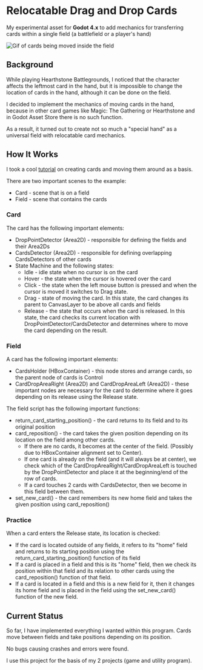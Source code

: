 # Relocatable Drag and Drop Cards

My experimental asset for **Godot 4.x** to add mechanics for transferring cards within a single field (a battlefield or a player's hand)

![Gif of cards being moved inside the field](https://raw.githubusercontent.com/SesinIvan/relocatable-drag-and-drop-cards/main/dnd_replace_in_field.gif)

## Background
While playing Hearthstone Battlegrounds, I noticed that the character affects the leftmost card in the hand, but it is impossible to change the location of cards in the hand, although it can be done on the field.

I decided to implement the mechanics of moving cards in the hand, because in other card games like Magic: The Gathering or Hearthstone and in Godot Asset Store there is no such function. 

As a result, it turned out to create not so much a "special hand" as a universal field with relocatable card mechanics.

## How It Works
I took a cool [tutorial](https://youtu.be/Pa0P1lUoC-M?si=Uy0jS18My5LJzYid) on creating cards and moving them around as a basis.

There are two important scenes to the example: 
- Card - scene that is on a field
- Field - scene that contains the cards

### Card
The card has the following important elements:

- DropPointDetector (Area2D) - responsible for defining the fields and their Area2Ds
- CardsDetector (Area2D) - responsible for defining overlapping CardsDetectors of other cards
- State Machine and the following states:
    - Idle - idle state when no cursor is on the card
    - Hover - the state when the cursor is hovered over the card
    - Click - the state when the left mouse button is pressed and when the cursor is moved it switches to Drag state.
    - Drag - state of moving the card. In this state, the card changes its parent to CanvasLayer to be above all cards and fields
    - Release - the state that occurs when the card is released. In this state, the card checks its current location with DropPointDetector/CardsDetector and determines where to move the card depending on the result.

### Field
A card has the following important elements:
- CardsHolder (HBoxContainer) - this node stores and arrange cards, so the parent node of cards is Control
- CardDropAreaRight (Area2D) and CardDropAreaLeft (Area2D) - these important nodes are necessary for the card to determine where it goes depending on its release using the Release state.

The field script has the following important functions:
- return_card_starting_position() - the card returns to its field and to its original position
- card_reposition() - the card takes the given position depending on its location on the field among other cards.
    - If there are no cards, it becomes at the center of the field. (Possibly due to HBoxContainer alignment set to Center).
    - If one card is already on the field (and it will always be at center), we check which of the CardDropAreaRight/CardDropAreaLeft is touched by the DropPointDetector and place it at the beginning/end of the row of cards.
    - If a card touches 2 cards with CardsDetector, then we become in this field between them.
- set_new_card() - the card remembers its new home field and takes the given position using card_reposition()

### Practice
When a card enters the Release state, its location is checked:

- If the card is located outside of any fields, it refers to its "home" field and returns to its starting position using the return_card_starting_position() function of its field
- If a card is placed in a field and this is its "home" field, then we check its position within that field and its relation to other cards using the card_reposition() function of that field.
- If a card is located in a field and this is a new field for it, then it changes its home field and is placed in the field using the set_new_card() function of the new field.

## Current Status
So far, I have implemented everything I wanted within this program. Cards move between fields and take positions depending on its position.

No bugs causing crashes and errors were found.

I use this project for the basis of my 2 projects (game and utility program).
